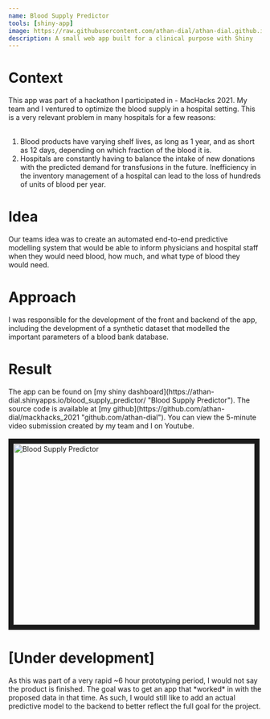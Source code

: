 ```yaml
---
name: Blood Supply Predictor
tools: [shiny-app]
image: https://raw.githubusercontent.com/athan-dial/athan-dial.github.io/gh-pages/_data/project_files/machacks.png
description: A small web app built for a clinical purpose with Shiny
---
```


<h1> Context </h1>
 This app was part of a hackathon I participated in - MacHacks 2021.
 My team and I ventured to optimize the blood supply in a hospital setting.
 This is a very relevant problem in many hospitals for a few reasons:
 <br>
 <br>

1. Blood products have varying shelf lives, as long as 1 year, and as short as 12 days, depending on which fraction of the blood it is.</br>
2. Hospitals are constantly having to balance the intake of new donations with the predicted demand for transfusions in the future. Inefficiency in the inventory management of a hospital can lead to the loss of hundreds of units of blood per year. </br>

<h1> Idea </h1>
Our teams idea was to create an automated end-to-end predictive modelling system that would be able to inform physicians and hospital staff when they would need blood, how much, and what type of blood they would need.

<h1> Approach </h1>

I was responsible for the development of the front and backend of the app, including the development of a synthetic dataset that modelled the important parameters of a blood bank database.

<h1> Result </h1>
The app can be found on [my shiny dashboard](https://athan-dial.shinyapps.io/blood_supply_predictor/ "Blood Supply Predictor"). The source code is available at [my github](https://github.com/athan-dial/mackhacks_2021 "github.com/athan-dial"). You can view the 5-minute video submission created by my team and I on Youtube.</br>
<br>
<div href="http://www.youtube.com/watch?feature=player_embedded&v=VSwHVP7l3ww
" target="_blank"><img src="http://img.youtube.com/vi/VSwHVP7l3ww/0.jpg"
alt="Blood Supply Predictor" width="480" height="360" border="10" /></div>


<h1> [Under development] </h1>
As this was part of a very rapid ~6 hour prototyping period, I would not say the product is finished. The goal was to get an app that *worked* in with the proposed data in that time. As such, I would still like to add an actual predictive model to the backend to better reflect the full goal for the project.
